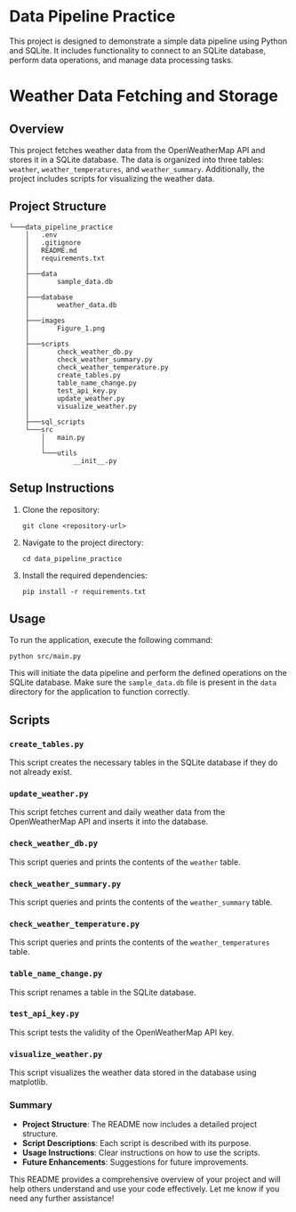 # Data Pipeline Practice

This project is designed to demonstrate a simple data pipeline using Python and SQLite. It includes functionality to connect to an SQLite database, perform data operations, and manage data processing tasks.


# Weather Data Fetching and Storage

## Overview

This project fetches weather data from the OpenWeatherMap API and stores it in a SQLite database. The data is organized into three tables: `weather`, `weather_temperatures`, and `weather_summary`. Additionally, the project includes scripts for visualizing the weather data.


## Project Structure

```
└───data_pipeline_practice
    │   .env
    │   .gitignore
    │   README.md
    │   requirements.txt
    │
    ├───data
    │       sample_data.db
    │
    ├───database
    │       weather_data.db
    │
    ├───images
    │       Figure_1.png
    │
    ├───scripts
    │       check_weather_db.py
    │       check_weather_summary.py
    │       check_weather_temperature.py
    │       create_tables.py
    │       table_name_change.py
    │       test_api_key.py
    │       update_weather.py
    │       visualize_weather.py
    │
    ├───sql_scripts
    └───src
        │   main.py
        │
        └───utils
                __init__.py
```

## Setup Instructions

1. Clone the repository:
   ```
   git clone <repository-url>
   ```

2. Navigate to the project directory:
   ```
   cd data_pipeline_practice
   ```

3. Install the required dependencies:
   ```
   pip install -r requirements.txt
   ```

## Usage

To run the application, execute the following command:
```
python src/main.py
```

This will initiate the data pipeline and perform the defined operations on the SQLite database. Make sure the `sample_data.db` file is present in the `data` directory for the application to function correctly.


## Scripts

### `create_tables.py`

This script creates the necessary tables in the SQLite database if they do not already exist.

### `update_weather.py`

This script fetches current and daily weather data from the OpenWeatherMap API and inserts it into the database.

### `check_weather_db.py`

This script queries and prints the contents of the `weather` table.

### `check_weather_summary.py`

This script queries and prints the contents of the `weather_summary` table.

### `check_weather_temperature.py`

This script queries and prints the contents of the `weather_temperatures` table.

### `table_name_change.py`

This script renames a table in the SQLite database.

### `test_api_key.py`

This script tests the validity of the OpenWeatherMap API key.

### `visualize_weather.py`

This script visualizes the weather data stored in the database using matplotlib.

### Summary

- **Project Structure**: The README now includes a detailed project structure.
- **Script Descriptions**: Each script is described with its purpose.
- **Usage Instructions**: Clear instructions on how to use the scripts.
- **Future Enhancements**: Suggestions for future improvements.

This README provides a comprehensive overview of your project and will help others understand and use your code effectively. Let me know if you need any further assistance!